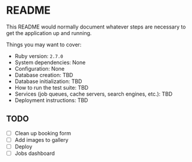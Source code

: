 # README

This README would normally document whatever steps are necessary to get the
application up and running.

Things you may want to cover:

- Ruby version: `2.7.0`
- System dependencies: None
- Configuration: None
- Database creation: TBD
- Database initialization: TBD
- How to run the test suite: TBD
- Services (job queues, cache servers, search engines, etc.): TBD
- Deployment instructions: TBD

## TODO

- [ ] Clean up booking form
- [ ] Add images to gallery
- [ ] Deploy
- [ ] Jobs dashboard
